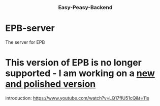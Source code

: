 <br />
<p align="center">
  <h3 align="center">Easy-Peasy-Backend</h3>

# EPB-server
The server for EPB

# This version of EPB is no longer supported - I am working on a [new and polished version](https://github.com/KorenEzri/EasyBackend)

introduction: https://www.youtube.com/watch?v=LQ17fIU51cQ&t=11s
